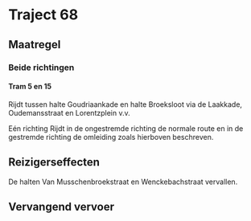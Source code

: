 # Traject 68
## Maatregel
### Beide richtingen

#### Tram 5 en 15
Rijdt tussen halte Goudriaankade en halte Broeksloot via de Laakkade, Oudemansstraat en Lorentzplein v.v.

Eén richting
Rijdt in de ongestremde richting de normale route en in de gestremde richting de omleiding zoals hierboven beschreven.

## Reizigerseffecten
De halten Van Musschenbroekstraat en Wenckebachstraat vervallen.

## Vervangend vervoer


